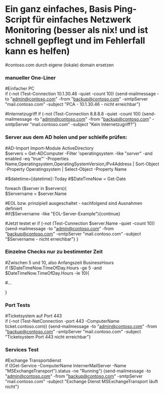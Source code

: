 # Ein ganz einfaches, Basis Ping-Script für einfaches Netzwerk Monitoring (besser als nix! und ist schnell gepflegt und im Fehlerfall kann es helfen)  

#contoso.com durch eigene (lokale) domain ersetzen

### manueller One-Liner  

#Einfacher PC  
if (-not (Test-Connection 10.1.30.46 -quiet -count 10)) {send-mailmessage -to "admin@contoso.com" -from "backup@contoso.com" -smtpServer "mail.contoso.com" -subject "PCA - 10.1.30.46 - nicht erreichbar"}

#Internetzugriff
if (-not (Test-Connection 8.8.8.8 -quiet -count 10)) {send-mailmessage -to "admin@contoso.com" -from "backup@contoso.com" -smtpServer "mail.contoso.com" -subject "Kein Internetzugriff?"}  

### Server aus dem AD holen und per schleife prüfen:  

#AD-Import
Import-Module ActiveDirectory  
$servers = Get-ADComputer -Filter 'operatingsystem -like "*server*" -and enabled -eq "true"' -Properties Name,Operatingsystem,OperatingSystemVersion,IPv4Address | Sort-Object -Property Operatingsystem | Select-Object -Property Name  

#$datetime=[datetime]::Today  
#$DateTimeNow = Get-Date  

foreach ($server in $servers){  
$Servername = $server.Name  

#EOL bzw. prinzipiell ausgeschaltet  - nachfolgend sind Ausnahmen definiert  
#if($Servername -like "EOL-Server-Example"){continue}  

#Jetzt testet er
if (-not (Test-Connection $server.Name -quiet -count 10)) {send-mailmessage -to "admin@contoso.com" -from "backup@contoso.com" -smtpServer "mail.contoso.com" -subject "$Servername - nicht erreichbar"}
}

### Einzelne Checks nur zu bestimmter Zeit  

#Zwischen 5 und 10, also Anfangszeit BusinessHours  
if ($DateTimeNow.TimeOfDay.Hours -ge 5 -and $DateTimeNow.TimeOfDay.Hours -le 10){  

#...  

}  


### Port Tests  

#Ticketsystem auf Port 443  
if (-not (Test-NetConnection -port 443 -ComputerName ticket.contoso.com)) {send-mailmessage -to "admin@contoso.com" -from "backup@contoso.com" -smtpServer "mail.contoso.com" -subject "Ticketsystem Port 443 nicht erreichbar"}  

### Services Test

#Exchange Transportdienst  
if ((Get-Service -ComputerName InternerMailServer -Name "MSExchangeTransport").status -ne "Running") {send-mailmessage -to "admin@contoso.com" -from "backup@contoso.com" -smtpServer "mail.contoso.com" -subject "Exchange Dienst MSExchangeTransport läuft nicht"}  

